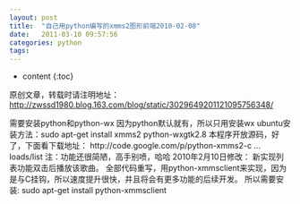 ```yaml
---
layout: post
title:  "自己用python编写的xmms2图形前端2010-02-08"
date:   2011-03-10 09:57:56
categories: python
tags:
---
```


* content
{:toc}


原创文章，转载时请注明地址：http://zwssd1980.blog.163.com/blog/static/3029649201121095756348/
<!--excerpt-->需要安装python和python-wx  因为python默认就有，所以只用安装wx  ubuntu安装方法：sudo apt-get install xmms2 python-wxgtk2.8  本程序开放源码，好了，下面看下载地址：  http://code.google.com/p/python-xmms2-c ... loads/list  注：功能还很简陋，高手别喷，哈哈  2010年2月10日修改： 新实现列表功能双击后播放该歌曲。 全部代码重写，用python-xmmsclient来实现，因为是与C挂钩，所以速度提升很快，并且将会有更多功能的后续开发。 所以需要安装: sudo apt-get install python-xmmsclient
        
